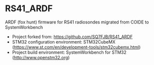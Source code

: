 # RS41_ARDF
ARDF (fox hunt) firmware for RS41 radiosondes migrated from COIDE to SystemWorkbench

* Project forked from: https://github.com/SQ7FJB/RS41_ARDF
* STM32 configuration environment: STM32CubeMX (https://www.st.com/en/development-tools/stm32cubemx.html)
* Project build environment: SystemWorkbench for STM32 (http://www.openstm32.org)
